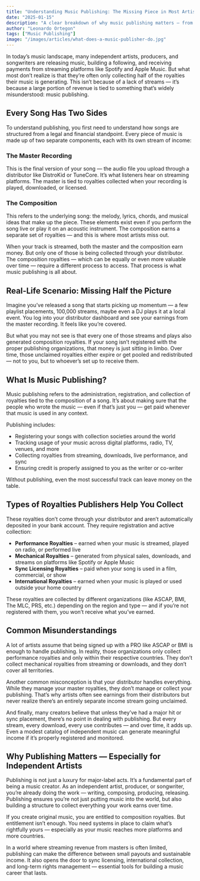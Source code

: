 ```yaml
---
title: "Understanding Music Publishing: The Missing Piece in Most Artists’ Careers"
date: "2025-01-15"
description: "A clear breakdown of why music publishing matters — from royalty collection and rights protection to creating long-term income from your songs."
author: "Leonardo Ortegon"
tags: ["Music Publishing"]
image: "/images/articles/what-does-a-music-publisher-do.jpg"
---
```


In today’s music landscape, many independent artists, producers, and songwriters are releasing music, building a following, and receiving payments from streaming platforms like Spotify and Apple Music. But what most don’t realize is that they’re often only collecting half of the royalties their music is generating. This isn’t because of a lack of streams — it’s because a large portion of revenue is tied to something that’s widely misunderstood: music publishing.

## Every Song Has Two Sides

To understand publishing, you first need to understand how songs are structured from a legal and financial standpoint. Every piece of music is made up of two separate components, each with its own stream of income:

### The Master Recording

This is the final version of your song — the audio file you upload through a distributor like DistroKid or TuneCore. It’s what listeners hear on streaming platforms. The master is tied to royalties collected when your recording is played, downloaded, or licensed.

### The Composition

This refers to the underlying song: the melody, lyrics, chords, and musical ideas that make up the piece. These elements exist even if you perform the song live or play it on an acoustic instrument. The composition earns a separate set of royalties — and this is where most artists miss out.

When your track is streamed, both the master and the composition earn money. But only one of those is being collected through your distributor. The composition royalties — which can be equally or even more valuable over time — require a different process to access. That process is what music publishing is all about.

## Real-Life Scenario: Missing Half the Picture

Imagine you’ve released a song that starts picking up momentum — a few playlist placements, 100,000 streams, maybe even a DJ plays it at a local event. You log into your distributor dashboard and see your earnings from the master recording. It feels like you’re covered.

But what you may not see is that every one of those streams and plays also generated composition royalties. If your song isn’t registered with the proper publishing organizations, that money is just sitting in limbo. Over time, those unclaimed royalties either expire or get pooled and redistributed — not to you, but to whoever’s set up to receive them.

## What Is Music Publishing?

Music publishing refers to the administration, registration, and collection of royalties tied to the composition of a song. It’s about making sure that the people who wrote the music — even if that’s just you — get paid whenever that music is used in any context.

Publishing includes:

- Registering your songs with collection societies around the world  
- Tracking usage of your music across digital platforms, radio, TV, venues, and more  
- Collecting royalties from streaming, downloads, live performance, and sync  
- Ensuring credit is properly assigned to you as the writer or co-writer  

Without publishing, even the most successful track can leave money on the table.

## Types of Royalties Publishers Help You Collect

These royalties don’t come through your distributor and aren’t automatically deposited in your bank account. They require registration and active collection:

- **Performance Royalties** – earned when your music is streamed, played on radio, or performed live  
- **Mechanical Royalties** – generated from physical sales, downloads, and streams on platforms like Spotify or Apple Music  
- **Sync Licensing Royalties** – paid when your song is used in a film, commercial, or show  
- **International Royalties** – earned when your music is played or used outside your home country  

These royalties are collected by different organizations (like ASCAP, BMI, The MLC, PRS, etc.) depending on the region and type — and if you’re not registered with them, you won’t receive what you’ve earned.

## Common Misunderstandings

A lot of artists assume that being signed up with a PRO like ASCAP or BMI is enough to handle publishing. In reality, those organizations only collect performance royalties and only within their respective countries. They don’t collect mechanical royalties from streaming or downloads, and they don’t cover all territories.

Another common misconception is that your distributor handles everything. While they manage your master royalties, they don’t manage or collect your publishing. That’s why artists often see earnings from their distributors but never realize there’s an entirely separate income stream going unclaimed.

And finally, many creators believe that unless they’ve had a major hit or sync placement, there’s no point in dealing with publishing. But every stream, every download, every use contributes — and over time, it adds up. Even a modest catalog of independent music can generate meaningful income if it’s properly registered and monitored.

## Why Publishing Matters — Especially for Independent Artists

Publishing is not just a luxury for major-label acts. It’s a fundamental part of being a music creator. As an independent artist, producer, or songwriter, you’re already doing the work — writing, composing, producing, releasing. Publishing ensures you’re not just putting music into the world, but also building a structure to collect everything your work earns over time.

If you create original music, you are entitled to composition royalties. But entitlement isn’t enough. You need systems in place to claim what’s rightfully yours — especially as your music reaches more platforms and more countries.

In a world where streaming revenue from masters is often limited, publishing can make the difference between small payouts and sustainable income. It also opens the door to sync licensing, international collection, and long-term rights management — essential tools for building a music career that lasts.
